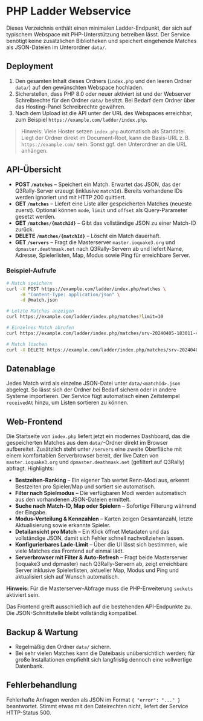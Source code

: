 # PHP Ladder Webservice

Dieses Verzeichnis enthält einen minimalen Ladder-Endpunkt, der sich auf typischem Webspace mit PHP-Unterstützung betreiben lässt. Der Service benötigt keine zusätzlichen Bibliotheken und speichert eingehende Matches als JSON-Dateien im Unterordner `data/`.

## Deployment
1. Den gesamten Inhalt dieses Ordners (`index.php` und den leeren Ordner `data/`) auf den gewünschten Webspace hochladen.
2. Sicherstellen, dass PHP 8.0 oder neuer aktiviert ist und der Webserver Schreibrechte für den Ordner `data/` besitzt. Bei Bedarf dem Ordner über das Hosting-Panel Schreibrechte gewähren.
3. Nach dem Upload ist die API unter der URL des Webspaces erreichbar, zum Beispiel `https://example.com/ladder/index.php`.

> Hinweis: Viele Hoster setzen `index.php` automatisch als Startdatei. Liegt der Ordner direkt im Document-Root, kann die Basis-URL z. B. `https://example.com/` sein. Sonst ggf. den Unterordner an die URL anhängen.

## API-Übersicht

* **POST `/matches`** – Speichert ein Match. Erwartet das JSON, das der Q3Rally-Server erzeugt (inklusive `matchId`). Bereits vorhandene IDs werden ignoriert und mit HTTP 200 quittiert.
* **GET `/matches`** – Liefert eine Liste aller gespeicherten Matches (neueste zuerst). Optional können `mode`, `limit` und `offset` als Query-Parameter gesetzt werden.
* **GET `/matches/{matchId}`** – Gibt das vollständige JSON zu einer Match-ID zurück.
* **DELETE `/matches/{matchId}`** – Löscht ein Match dauerhaft.
* **GET `/servers`** – Fragt die Masterserver `master.ioquake3.org` und `dpmaster.deathmask.net` nach Q3Rally-Servern ab und liefert Name, Adresse, Spielerlisten, Map, Modus sowie Ping für erreichbare Server.

### Beispiel-Aufrufe
```bash
# Match speichern
curl -X POST https://example.com/ladder/index.php/matches \
     -H "Content-Type: application/json" \
     -d @match.json

# Letzte Matches anzeigen
curl https://example.com/ladder/index.php/matches?limit=10

# Einzelnes Match abrufen
curl https://example.com/ladder/index.php/matches/srv-20240405-183011-42

# Match löschen
curl -X DELETE https://example.com/ladder/index.php/matches/srv-20240405-183011-42
```

## Datenablage
Jedes Match wird als einzelne JSON-Datei unter `data/<matchId>.json` abgelegt. So lässt sich der Ordner bei Bedarf sichern oder in andere Systeme importieren. Der Service fügt automatisch einen Zeitstempel `receivedAt` hinzu, um Listen sortieren zu können.

## Web-Frontend

Die Startseite von `index.php` liefert jetzt ein modernes Dashboard, das die gespeicherten Matches aus dem `data/`-Ordner direkt im Browser aufbereitet. Zusätzlich steht unter `/servers` eine zweite Oberfläche mit einem komfortablen Serverbrowser bereit, der live Daten von `master.ioquake3.org` und `dpmaster.deathmask.net` (gefiltert auf Q3Rally) abfragt. Highlights:

* **Bestzeiten-Ranking** – Ein eigener Tab wertet Renn-Modi aus, erkennt Bestzeiten pro Spieler/Map und sortiert sie automatisch.
* **Filter nach Spielmodus** – Die verfügbaren Modi werden automatisch aus den vorhandenen JSON-Dateien ermittelt.
* **Suche nach Match-ID, Map oder Spielern** – Sofortige Filterung während der Eingabe.
* **Modus-Verteilung & Kennzahlen** – Karten zeigen Gesamtanzahl, letzte Aktualisierung sowie erkannte Spieler.
* **Detailansicht pro Match** – Ein Klick öffnet Metadaten und das vollständige JSON, damit sich Fehler schnell nachvollziehen lassen.
* **Konfigurierbares Lade-Limit** – Über die UI lässt sich bestimmen, wie viele Matches das Frontend auf einmal lädt.
* **Serverbrowser mit Filter & Auto-Refresh** – Fragt beide Masterserver (ioquake3 und dpmaster) nach Q3Rally-Servern ab, zeigt erreichbare Server inklusive Spielerlisten, aktueller Map, Modus und Ping und aktualisiert sich auf Wunsch automatisch.

**Hinweis:** Für die Masterserver-Abfrage muss die PHP-Erweiterung `sockets` aktiviert sein.

Das Frontend greift ausschließlich auf die bestehenden API-Endpunkte zu. Die JSON-Schnittstelle bleibt vollständig kompatibel.

## Backup & Wartung
* Regelmäßig den Ordner `data/` sichern.
* Bei sehr vielen Matches kann die Dateibasis unübersichtlich werden; für große Installationen empfiehlt sich langfristig dennoch eine vollwertige Datenbank.

## Fehlerbehandlung
Fehlerhafte Anfragen werden als JSON im Format `{ "error": "..." }` beantwortet. Stimmt etwas mit den Dateirechten nicht, liefert der Service HTTP-Status 500.

